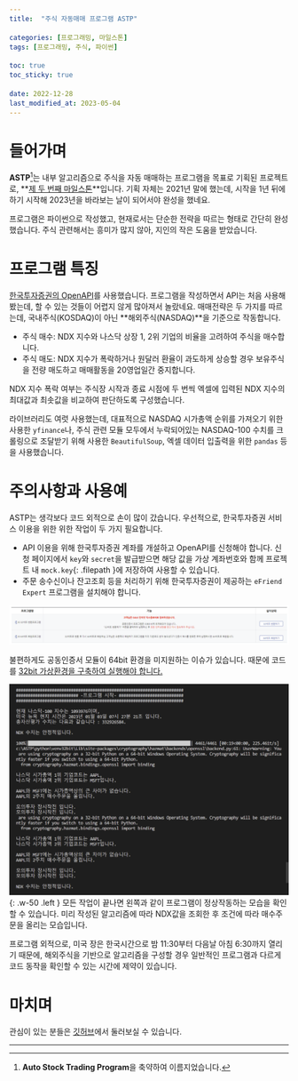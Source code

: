```yaml
---
title:  "주식 자동매매 프로그램 ASTP"

categories: [프로그래밍, 마일스톤]
tags: [프로그래밍, 주식, 파이썬]

toc: true
toc_sticky: true
 
date: 2022-12-28
last_modified_at: 2023-05-04
---
```


# **들어가며**

**ASTP**[^1]는 내부 알고리즘으로 주식을 자동 매매하는 프로그램을 목표로 기획된 프로젝트로, **[제 두 번째 마일스톤](https://kiw6024.github.io/categories/%EB%A7%88%EC%9D%BC%EC%8A%A4%ED%86%A4/)**입니다. 기획 자체는 2021년 말에 했는데, 시작을 1년 뒤에 하기 시작해 2023년을 바라보는 날이 되어서야 완성을 했네요.

프로그램은 파이썬으로 작성했고, 현재로서는 단순한 전략을 따르는 형태로 간단히 완성했습니다. 주식 관련해서는 흥미가 많지 않아, 지인의 작은 도움을 받았습니다.

# **프로그램 특징**

[한국투자증권의 OpenAPI](https://www.truefriend.com/main/customer/systemdown/OpenAPI.jsp?cmd=TF04ea01200)를 사용했습니다. 프로그램을 작성하면서 API는 처음 사용해봤는데, 할 수 있는 것들이 어렵지 않게 많아져서 놀랐네요. 매매전략은 두 가지를 따르는데, 국내주식(KOSDAQ)이 아닌 **해외주식(NASDAQ)**을 기준으로 작동합니다.

- 주식 매수: NDX 지수와 나스닥 상장 1, 2위 기업의 비율을 고려하여 주식을 매수합니다.
- 주식 매도: NDX 지수가 폭락하거나 원달러 환율이 과도하게 상승할 경우 보유주식을 전량 매도하고 매매활동을 20영업일간 중지합니다.

NDX 지수 폭락 여부는 주식장 시작과 종료 시점에 두 번씩 엑셀에 입력된 NDX 지수의 최대값과 최솟값을 비교하여 판단하도록 구성했습니다.

라이브러리도 여럿 사용했는데, 대표적으로 NASDAQ 시가총액 순위를 가져오기 위한 사용한 `yfinance`나, 주식 관련 모듈 모두에서 누락되어있는 NASDAQ-100 수치를 크롤링으로 조달받기 위해 사용한 `BeautifulSoup`, 엑셀 데이터 입출력을 위한 `pandas` 등을 사용했습니다.

# **주의사항과 사용예**

ASTP는 생각보다 코드 외적으로 손이 많이 갔습니다. 우선적으로, 한국투자증권 서비스 이용을 위한 위한 작업이 두 가지 필요합니다.

- API 이용을 위해 한국투자증권 계좌를 개설하고 OpenAPI를 신청해야 합니다. 신청 페이지에서 `key`와 `secret`을 발급받으면 해당 값을 가상 계좌번호와 함께 프로젝트 내 `mock.key`{: .filepath }에 저장하여 사용할 수 있습니다.
- 주문 송수신이나 잔고조회 등을 처리하기 위해 한국투자증권이 제공하는 `eFriend Expert` 프로그램을 설치해야 합니다.

![ASTP_no64bit](/assets/img/2022-12-28-ASTP/ASTP_no64bit.png)

불편하게도 공동인증서 모듈이 64bit 환경을 미지원하는 이슈가 있습니다. 때문에 코드를 [32bit 가상환경을 구축하여 실행해야 합니다.](https://kiw6024.github.io/posts/32bit/)

![ASTP_example](/assets/img/2022-12-28-ASTP/ASTP_example.png){: .w-50 .left }
모든 작업이 끝나면 왼쪽과 같이 프로그램이 정상작동하는 모습을 확인할 수 있습니다. 미리 작성된 알고리즘에 따라 NDX값을 조회한 후 조건에 따라 매수주문을 올리는 모습입니다.

프로그램 외적으로, 미국 장은 한국시간으로 밤 11:30부터 다음날 아침 6:30까지 열리기 때문에, 해외주식을 기반으로 알고리즘을 구성할 경우 일반적인 프로그램과 다르게 코드 동작을 확인할 수 있는 시간에 제약이 있습니다.

# **마치며**

관심이 있는 분들은 [깃허브](https://github.com/kiw6024/ASTP)에서 둘러보실 수 있습니다.

---

[^1]: **Auto Stock Trading Program**을 축약하여 이름지었습니다.

<!--
# 프로젝트 진행을 통해 알게 된 점

API 연결 방식에 OCX, COM, DLL 등이 있음. (한투는 OCX)
OCX (OLE Control Extension) is a file format that contains reusable software components, which can be used to create custom user interfaces and add functionality to applications. These components are also known as ActiveX controls.

- [mojito](https://pypi.org/project/mojito2/)는 한국투자증권의 RestAPI 기반의 OpenAPI에 대한 통합 파이썬 레퍼 모듈입니. 라이브러리명이 모히또인 이유가 재미있는데, 공식 설명으로는 이 라이브러리가 통합 모듈이기도 하고 돈 벌어서 몰디브가서 모히토 한 잔 하자는 의미도 있다고 한다.
- [yfincance](https://pypi.org/project/yfinance/)는 나스닥에 상장된 시가총액 1위 기업과 2위 기업에 대한 데이터를 불러오기 위해 사용한다.
- [FinanceDataReader](https://github.com/financedata-org/FinanceDataReader)는 OpenAPI의 기능을 보조하기 위한 수단으로, 시가총액 상위 10개 기업 데이터를 얻어오기 위해 사용한다.
- [pandas](https://pandas.pydata.org/)는 엑셀 데이터를 읽어오기 위해 사용한다.
- [re](https://docs.python.org/3/library/re.html)는 파이썬 정규식을 사용하기 위해 사용한다.

-->